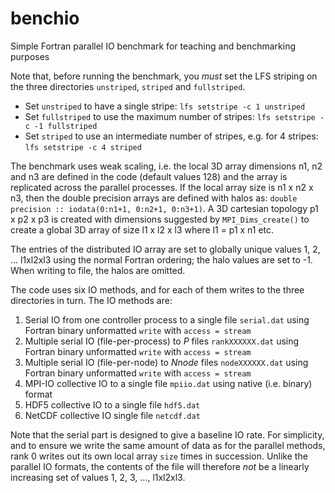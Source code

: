  # benchio
Simple Fortran parallel IO benchmark for teaching and benchmarking purposes

Note that, before running the benchmark, you *must* set the LFS striping on the three directories `unstriped`, `striped` and `fullstriped`.

 * Set `unstriped` to have a single stripe: `lfs setstripe -c 1 unstriped`
 * Set `fullstriped` to use the maximum number of stripes: `lfs setstripe -c -1 fullstriped`
 * Set `striped` to use an intermediate number of stripes, e.g. for 4 stripes: `lfs setstripe -c 4 striped`

 The benchmark uses weak scaling, i.e. the local 3D array dimensions n1, n2 and n3 are defined
 in the code (default values 128) and the array is replicated across the parallel processes. If the local array size is n1 x n2 x n3, then the double precision
 arrays are defined with halos as: `double precision :: iodata(0:n1+1, 0:n2+1, 0:n3+1)`. A 3D cartesian topology p1 x p2 x p3 is created with dimensions suggested
 by `MPI_Dims_create()` to create a global 3D array of size l1 x l2 x l3 where l1 = p1 x n1 etc.
 
 The entries of the distributed IO array are set to globally unique values 1, 2, ... l1xl2xl3 using the normal Fortran ordering; the
 halo values are set to -1. When writing
 to file, the halos are omitted.
 
  
 The code uses six IO methods, and for each of them writes to the three directories in turn.  The IO methods are:
 
 1. Serial IO from one controller process to a single file `serial.dat` using Fortran binary unformatted `write` with `access = stream`
 2. Multiple serial IO (file-per-process) to *P* files `rankXXXXXX.dat` using Fortran binary unformatted `write` with `access = stream`
 3. Multiple serial IO (file-per-node) to *Nnode* files `nodeXXXXXX.dat` using Fortran binary unformatted `write` with `access = stream`
 4. MPI-IO collective IO to a single file `mpiio.dat` using native (i.e. binary) format
 5. HDF5 collective IO to a single file `hdf5.dat`
 6. NetCDF collective IO single file `netcdf.dat`
 
 Note that the serial part is designed to give a baseline IO rate. For simplicity, and to ensure we write the same amount of data as for the parallel
 methods, rank 0 writes out its
 own local array `size` times in succession. Unlike the parallel IO formats, the contents of the file will therefore *not* be a linearly increasing set of
 values 1, 2, 3, ..., l1xl2xl3.
